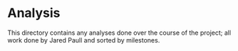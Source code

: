 # Analysis
This directory contains any analyses done over the course of the project; all work done by Jared Paull and sorted by milestones.
